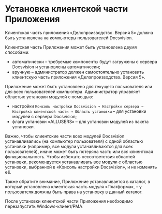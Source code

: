  # Установка клиентской части Приложения

Клиентская часть приложения «Делопроизводство. Версия 5» должна быть установлена на компьютеры пользователей Docsvision.

Клиентская часть Приложения может быть установлена двумя способами:

- автоматически – требуемые компоненты будут загружены с сервера Docsvision и установлены автоматически;
- вручную – администратор должен самостоятельно установить клиентскую часть приложения «Делопроизводство. Версия 5».

Приложение может быть установлено для текущего пользователя или для всех пользователей компьютера. Администратор управляет областью установки модулей с помощью:

- настройки `Консоль настройки Docsvision → Настройки сервера → Настройка клиентской части → Область установки` – для установки модулей с сервера Docsvision;
- флага установки «ALLUSERS» – для установки модулей из пакета установки.

Важно, чтобы клиентские части всех модулей Docsvision устанавливались (на компьютер пользователя) с одной областью установки (например, все модули устанавливаются для всех пользователей), иначе может быть потеряна часть или вся клиентская функциональность. Чтобы избежать несоответствия областей установки, рекомендуется устанавливать все модули с областью установки, выбранной в «Консоль настройки Docsvision», и не изменять её.

Также обратите внимание, Приложение устанавливается в каталог, в который установлена клиентская часть модуля «Платформа»,  – у пользователя должны быть права на установку в данный каталог.

После установки клиентской части Приложения необходимо перезапустить Windows-клиент/РМА.

